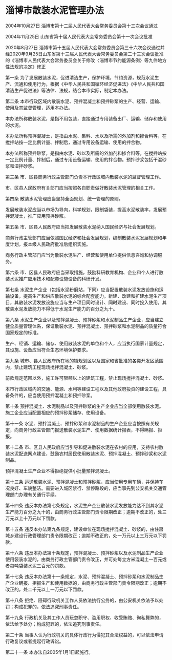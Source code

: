 # 淄博市散装水泥管理办法

2004年10月27日 淄博市第十二届人民代表大会常务委员会第十三次会议通过

2004年11月25日 山东省第十届人民代表大会常务委员会第十一次会议批准

2020年8月27日 淄博市第十五届人民代表大会常务委员会第三十六次会议通过并经2020年9月25日山东省第十三届人民代表大会常务委员会第二十三次会议批准的《淄博市人民代表大会常务委员会关于修改〈淄博市节约能源条例〉等九件地方性法规的决定》修正

<!-- INFO END -->

第一条 为了发展散装水泥，促进清洁生产，保护环境，节约资源，规范水泥生产、流通和使用行为，根据《中华人民共和国循环经济促进法》《中华人民共和国清洁生产促进法》等法律、法规，结合本市实际，制定本办法。

第二条 本市行政区域内散装水泥、预拌混凝土和预拌砂浆的生产、经营、运输、使用及其监督管理，适用本办法。

本办法所称散装水泥，是指不用包装，直接通过专用装备出厂、运输、储存和使用的水泥。

本办法所称预拌混凝土，是指由水泥、集料、水以及所需的外加剂和掺合料等，在搅拌站按一定比例计量、拌制后，通过专用设备运输、使用的拌合物。

本办法所称预拌砂浆，是指由水泥、砂以及所需的外加剂和掺合料等，在搅拌站按一定比例计量、拌制后，通过专用设备运输、使用的拌合物。预拌砂浆包括干混砂浆和湿拌砂浆。

第三条 市、区县商务行政主管部门负责本行政区域内散装水泥的监督管理工作。

市、区县人民政府有关部门应当按照各自职责做好散装水泥管理的相关工作。

第四条 散装水泥管理应当坚持全面规划、统一管理的原则。

发展散装水泥应当以市场为导向，科学规划，限制袋装，提高水泥散装率，发展预拌混凝土，推广应用预拌砂浆。

第五条 市、区县人民政府应当把发展散装水泥纳入国民经济与社会发展规划。

商务行政主管部门应当依照国民经济和社会发展规划，编制散装水泥发展规划和年度计划，报本级人民政府批准后组织实施。

商务行政主管部门应当为散装水泥生产、经营和使用单位提供信息咨询和协调服务。

第六条 市、区县人民政府应当采取措施，鼓励科研教育机构、企业和个人进行散装水泥推广应用技术和配套设施设备的科研开发。

第七条 水泥生产企业（包括水泥粉磨站，下同）应当配置散装水泥发放设施和运输设备，提高生产和供应散装水泥的综合配套能力。新建、改建和扩建水泥生产项目，其散装水泥发放设施应当与生产项目同时设计、同时建设、同时投入使用，其散装水泥发放能力不得低于水泥生产能力的百分之九十。

第八条 水泥生产企业以及预拌混凝土、预拌砂浆和水泥制品生产企业，应当建立健全质量管理体系，保证散装水泥、预拌混凝土、预拌砂浆和水泥制品的质量符合国家规定的标准。

生产、经销、运输、储存、使用散装水泥的单位和个人，应当执行国家计量规定，其设施、设备应当符合生态环境保护要求。

第九条 城市、县人民政府所在地的镇规划区以及国家和省批准的各类开发区范围内，禁止建筑工程现场搅拌混凝土、砂浆。

前款规定范围以外，施工许可限额以上的建筑工程，禁止现场搅拌混凝土、砂浆。

本市行政区域内的交通、能源、水利等建设工程以及其他政府投资的建设工程，具备条件的，应当使用预拌混凝土和预拌砂浆。

第十条 预拌混凝土、水泥制品以及预拌砂浆的生产企业应当全部使用散装水泥。施工企业应当配置相应的预拌砂浆储存、使用设备。

第十一条 水泥、预拌混凝土、预拌砂浆和水泥制品的生产企业应当按照有关规定，向商务行政主管部门报送散装水泥生产、使用数据统计报表，不得瞒报、拒报。

第十二条 市、区县人民政府应当引导和促进散装水泥在农村的应用，支持农村散装水泥配送网点建设，鼓励农村居民使用散装水泥、预拌混凝土、预拌砂浆和水泥制品。

预拌混凝土生产企业不得拒绝提供小批量预拌混凝土。

第十三条 运送散装水泥、预拌混凝土和预拌砂浆，应当使用专用车辆，并保持车况良好、车貌整洁。需要进入城区禁行、禁停路段的，应当事先到公安机关交通管理部门办理有关通行手续。

第十四条 违反本办法第七条规定，水泥生产企业散装水泥发放能力达不到其水泥生产能力百分之九十的，由商务行政主管部门责令限期改正；逾期不改正的，处三万元以上十万元以下罚款。

第十五条 违反本办法第九条规定，建设单位在现场搅拌混凝土、砂浆的，由住房城乡建设行政管理部门责令限期改正；逾期不改正的，处一万元以上三万元以下罚款。

第十六条 违反本办法第十条规定，预拌混凝土、预拌砂浆以及水泥制品生产企业使用袋装水泥的，由商务行政主管部门责令改正，并可处每立方米混凝土一百元或者每吨袋装水泥三百元的罚款。

第十七条 违反本办法第十一条规定，水泥、预拌混凝土、预拌砂浆和水泥制品生产企业瞒报、拒报生产和使用数据的，由商务行政主管部门责令限期改正；逾期不改正的，处二千元以上一万元以下罚款。

第十八条 拒绝、阻碍行政机关工作人员依法执行公务的，由公安机关依法予以处罚；构成犯罪的，依法追究刑事责任。

第十九条 行政机关及其工作人员玩忽职守、滥用职权、收受贿赂、徇私舞弊的，依法给予处分；构成犯罪的，依法追究刑事责任。

第二十条 当事人认为行政机关的具体行政行为侵犯其合法权益的，可以依法申请行政复议或者提起行政诉讼。

第二十一条 本办法自2005年1月1日起施行。